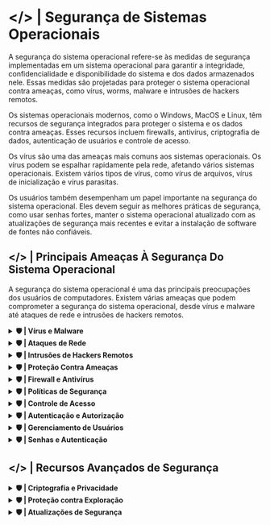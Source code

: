 # </> | Segurança de Sistemas Operacionais

A segurança do sistema operacional refere-se às medidas de segurança implementadas em um sistema operacional para garantir a integridade, confidencialidade e disponibilidade do sistema e dos dados armazenados nele. Essas medidas são projetadas para proteger o sistema operacional contra ameaças, como vírus, worms, malware e intrusões de hackers remotos.

Os sistemas operacionais modernos, como o Windows, MacOS e Linux, têm recursos de segurança integrados para proteger o sistema e os dados contra ameaças. Esses recursos incluem firewalls, antivírus, criptografia de dados, autenticação de usuários e controle de acesso.

Os vírus são uma das ameaças mais comuns aos sistemas operacionais. Os vírus podem se espalhar rapidamente pela rede, afetando vários sistemas operacionais. Existem vários tipos de vírus, como vírus de arquivos, vírus de inicialização e vírus parasitas.

Os usuários também desempenham um papel importante na segurança do sistema operacional. Eles devem seguir as melhores práticas de segurança, como usar senhas fortes, manter o sistema operacional atualizado com as atualizações de segurança mais recentes e evitar a instalação de software de fontes não confiáveis.

## </> | Principais Ameaças À Segurança Do Sistema Operacional

A segurança do sistema operacional é uma das principais preocupações dos usuários de computadores. Existem várias ameaças que podem comprometer a segurança do sistema operacional, desde vírus e malware até ataques de rede e intrusões de hackers remotos.

<details>

<summary><b>🛡️ | Vírus e Malware</b></summary>

Os vírus e malware são uma das principais ameaças à segurança do sistema operacional. Eles são programas maliciosos que se instalam no computador sem o conhecimento do usuário e podem causar danos ao sistema operacional, roubar informações pessoais e até mesmo controlar o computador remotamente.

Os vírus são programas que se replicam e se espalham por meio de arquivos infectados. Já o malware é um termo genérico que se refere a qualquer programa malicioso que possa prejudicar o sistema operacional.

Para proteger o sistema operacional contra vírus e malware, é importante ter um bom software antivírus instalado e atualizado regularmente. Além disso, é essencial evitar baixar e instalar programas de fontes desconhecidas e não confiáveis.

</details>

<details>

<summary><b>🛡️ | Ataques de Rede </b></summary>

Os ataques de rede são outra ameaça comum à segurança do sistema operacional. Eles ocorrem quando um invasor tenta acessar o computador por meio da rede, seja por meio de um ataque de negação de serviço (DDoS) ou por meio de um ataque de força bruta.

Para proteger o sistema operacional contra ataques de rede, é importante ter um bom firewall instalado e configurado corretamente. Além disso, é essencial manter o sistema operacional e todos os aplicativos atualizados com as últimas correções de segurança.

</details>

<details>

<summary><b>🛡️ | Intrusões de Hackers Remotos</b></summary>

As intrusões de hackers remotos são outra ameaça à segurança do sistema operacional. Eles ocorrem quando um invasor tenta acessar o computador remotamente, por meio de uma conexão de rede ou da Internet.

Para proteger o sistema operacional contra intrusões de hackers remotos, é importante ter um bom software de segurança instalado e atualizado regularmente. Além disso, é essencial manter o sistema operacional e todos os aplicativos atualizados com as últimas correções de segurança.

</details>

<details>

<summary><b>🛡️ | Proteção Contra Ameaças</b></summary>

A proteção contra ameaças é uma das principais preocupações da segurança do sistema operacional. Para garantir que o sistema esteja protegido contra ameaças, é preciso ter uma abordagem abrangente que inclua medidas de segurança como firewall, antivírus, políticas de segurança e controle de acesso.

</details>

<details>

<summary><b>🛡️ | Firewall e Antivírus</b></summary>

O firewall é uma das primeiras linhas de defesa contra ameaças de rede. Ele ajuda a bloquear conexões não autorizadas e a monitorar o tráfego de rede para detectar atividades suspeitas. Além disso, o antivírus é uma ferramenta essencial para proteger o sistema contra vírus, malware e outras ameaças de software.

</details>

<details>

<summary><b>🛡️ | Políticas de Segurança</b></summary>

As políticas de segurança são um conjunto de regras e diretrizes que definem como o sistema deve ser protegido contra ameaças. Essas políticas incluem a definição de senhas fortes, a restrição de acesso a dados confidenciais e a implementação de medidas de segurança adicionais, como a criptografia de dados.

</details>

<details>

<summary><b>🛡️ | Controle de Acesso</b></summary>

O controle de acesso é uma medida de segurança que limita o acesso a recursos do sistema apenas a usuários autorizados. Isso ajuda a evitar ataques de usuários não autorizados e a proteger informações confidenciais. O controle de acesso pode ser implementado por meio de senhas, autenticação de dois fatores e outras medidas de segurança.

</details>

<details>

<summary><b>🛡️ | Autenticação e Autorização</b></summary>

A autenticação e autorização são dois processos críticos para garantir a segurança do sistema operacional. Eles são usados para verificar a identidade de um usuário e determinar se o usuário tem permissão para acessar recursos específicos no sistema.

</details>

<details>

<summary><b>🛡️ | Gerenciamento de Usuários</b></summary>

O gerenciamento de usuários é uma parte essencial da autenticação e autorização. Ele inclui a criação e exclusão de contas de usuário, a atribuição de permissões e a definição de políticas de senha.

Os usuários devem ter senhas fortes e exclusivas para proteger suas contas. As senhas devem ser armazenadas de forma segura e nunca compartilhadas com outras pessoas. Para aumentar a segurança, as organizações podem usar autenticação de dois fatores ou senhas únicas para cada login.

</details>

<details>

<summary><b>🛡️ | Senhas e Autenticação</b></summary>

A autenticação é o processo de verificar a identidade do usuário, geralmente por meio de um nome de usuário e senha. As senhas devem ser complexas o suficiente para evitar a adivinhação, mas fáceis o suficiente para que os usuários possam lembrá-las.

As organizações podem usar outras formas de autenticação, como biometria, tokens de hardware ou autenticação de dois fatores, para aumentar a segurança.

A autorização é o processo de determinar se o usuário tem permissão para acessar um recurso específico. As permissões são definidas com base no papel do usuário e nas políticas de segurança da organização.

</details>

## </> | Recursos Avançados de Segurança

<details>

<summary><b>🛡️ | Criptografia e Privacidade</b></summary>

A criptografia é uma técnica de segurança que transforma informações em um código ilegível para terceiros. Isso ajuda a proteger dados confidenciais de hackers e outros invasores. A privacidade é um aspecto crítico da segurança do sistema operacional. Com o aumento das ameaças à privacidade, é essencial que os usuários de sistemas operacionais tenham acesso a recursos avançados de criptografia e privacidade. O Windows 11 inclui recursos avançados de criptografia e privacidade para ajudar a proteger seus dados.

</details>

<details>

<summary><b>🛡️ | Proteção contra Exploração</b></summary>

A proteção contra exploração é um recurso de segurança que ajuda a proteger contra ataques de malware que exploram vulnerabilidades em um sistema operacional. O Windows 11 inclui recursos avançados de proteção contra exploração que ajudam a proteger contra ameaças de malware. Esses recursos incluem a prevenção de execução de dados (DEP), a mitigação de execução de código arbitrário (ASLR) e a mitigação de ataques de retorno. Esses recursos ajudam a proteger contra ataques de malware que exploram vulnerabilidades em um sistema operacional.

</details>

<details>

<summary><b>🛡️ | Atualizações de Segurança</b></summary>

As atualizações de segurança são uma parte crítica da segurança do sistema operacional. As atualizações de segurança ajudam a proteger contra vulnerabilidades de segurança que podem ser exploradas por hackers e outros invasores. O Windows 11 inclui recursos avançados de atualizações de segurança que ajudam a garantir que o sistema esteja sempre atualizado com as últimas correções de segurança. O Windows 11 também inclui a opção de atualizações automáticas para garantir que o sistema esteja sempre atualizado com as últimas correções de segurança.

O Microsoft 365 também inclui recursos avançados de segurança para ajudar a proteger seus dados. O Microsoft 365 inclui recursos avançados de criptografia e privacidade, bem como recursos avançados de proteção contra exploração. O Microsoft 365 também inclui atualizações de segurança regulares para garantir que o sistema esteja sempre atualizado com as últimas correções de segurança.

</details>
